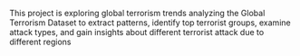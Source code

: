 This project is exploring global terrorism trends analyzing the Global Terrorism Dataset to extract patterns, identify top terrorist groups, examine attack types, and gain insights about different terrorist attack due to different regions
